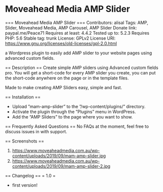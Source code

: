 # Moveahead Media AMP Slider
=== Moveahead Media AMP Slider ===
Contributors: alisal
Tags: AMP, Slider, Moveahead Media, AMP Carousel, AMP Slider
Donate link: paypal.me/Peace71
Requires at least: 4.4.2
Tested up to: 5.2.3
Requires PHP: 5.6
Stable tag: trunk
License: GPLv2
License URI: https://www.gnu.org/licenses/old-licenses/gpl-2.0.html

a Wordpress plugin to easily add AMP slider to your website pages using advanced custom fields.

== Description ==
Create simple AMP sliders using Advanced custom fields pro.
You will get a short-code for every AMP slider you create, you can put the short-code anywhere on the page or in the template files. 

Made to make creating AMP Sliders easy, simple and fast.

== Installation ==
* Upload ”mam-amp-slider” to the ”/wp-content/plugins/” directory.
* Activate the plugin through the ”Plugins” menu in WordPress.
* Add the “AMP Sliders” to the page where you want to show.



== Frequently Asked Questions ==
No FAQs at the moment, feel free to discuss issues in with support.

== Screenshots ==
1. https://www.moveaheadmedia.com.au/wp-content/uploads/2019/09/mam-amp-slider.jpg
2. https://www.moveaheadmedia.com.au/wp-content/uploads/2019/09/mam-amp-slider-2.jpg

== Changelog ==
= 1.0 =
* first version!
